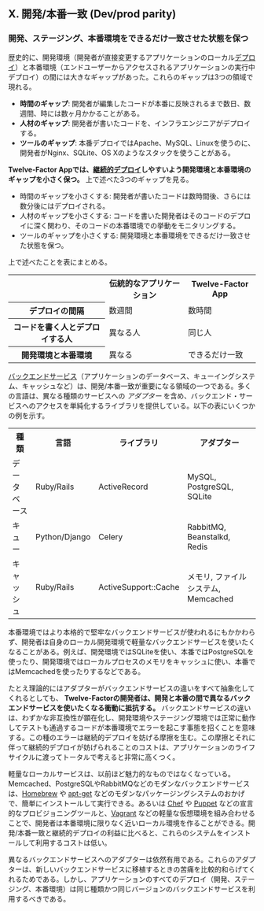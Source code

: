 ## X. 開発/本番一致 (Dev/prod parity)
### 開発、ステージング、本番環境をできるだけ一致させた状態を保つ

歴史的に、開発環境（開発者が直接変更するアプリケーションのローカル[デプロイ](./codebase)）と本番環境（エンドユーザーからアクセスされるアプリケーションの実行中デプロイ）の間には大きなギャップがあった。これらのギャップは3つの領域で現れる。

* **時間のギャップ**: 開発者が編集したコードが本番に反映されるまで数日、数週間、時には数ヶ月かかることがある。
* **人材のギャップ**: 開発者が書いたコードを、インフラエンジニアがデプロイする。
* **ツールのギャップ**: 本番デプロイではApache、MySQL、Linuxを使うのに、開発者がNginx、SQLite、OS Xのようなスタックを使うことがある。

**Twelve-Factor Appでは、[継続的デプロイ](http://www.avc.com/a_vc/2011/02/continuous-deployment.html)しやすいよう開発環境と本番環境のギャップを小さく保つ。** 上で述べた3つのギャップを見る。

* 時間のギャップを小さくする: 開発者が書いたコードは数時間後、さらには数分後にはデプロイされる。
* 人材のギャップを小さくする: コードを書いた開発者はそのコードのデプロイに深く関わり、そのコードの本番環境での挙動をモニタリングする。
* ツールのギャップを小さくする: 開発環境と本番環境をできるだけ一致させた状態を保つ。

上で述べたことを表にまとめる。

<table>
  <tr>
    <th></th>
    <th>伝統的なアプリケーション</th>
    <th>Twelve-Factor App</th>
  </tr>
  <tr>
    <th>デプロイの間隔</th>
    <td>数週間</td>
    <td>数時間</td>
  </tr>
  <tr>
    <th>コードを書く人とデプロイする人</th>
    <td>異なる人</td>
    <td>同じ人</td>
  </tr>
  <tr>
    <th>開発環境と本番環境</th>
    <td>異なる</td>
    <td>できるだけ一致</td>
  </tr>
</table>


[バックエンドサービス](./backing-services)（アプリケーションのデータベース、キューイングシステム、キャッシュなど）は、開発/本番一致が重要になる領域の一つである。多くの言語は、異なる種類のサービスへの *アダプター* を含め、バックエンド・サービスへのアクセスを単純化するライブラリを提供している。以下の表にいくつかの例を示す。


<table>
  <tr>
    <th>種類</th>
    <th>言語</th>
    <th>ライブラリ</th>
    <th>アダプター</th>
  </tr>
  <tr>
    <td>データベース</td>
    <td>Ruby/Rails</td>
    <td>ActiveRecord</td>
    <td>MySQL, PostgreSQL, SQLite</td>
  </tr>
  <tr>
    <td>キュー</td>
    <td>Python/Django</td>
    <td>Celery</td>
    <td>RabbitMQ, Beanstalkd, Redis</td>
  </tr>
  <tr>
    <td>キャッシュ</td>
    <td>Ruby/Rails</td>
    <td>ActiveSupport::Cache</td>
    <td>メモリ, ファイルシステム, Memcached</td>
  </tr>
</table>

本番環境ではより本格的で堅牢なバックエンドサービスが使われるにもかかわらず、開発者は自身のローカル開発環境で軽量なバックエンドサービスを使いたくなることがある。例えば、開発環境ではSQLiteを使い、本番ではPostgreSQLを使ったり、開発環境ではローカルプロセスのメモリをキャッシュに使い、本番ではMemcachedを使ったりするなどである。

たとえ理論的にはアダプターがバックエンドサービスの違いをすべて抽象化してくれるとしても、 **Twelve-Factorの開発者は、開発と本番の間で異なるバックエンドサービスを使いたくなる衝動に抵抗する。** バックエンドサービスの違いは、わずかな非互換性が顕在化し、開発環境やステージング環境では正常に動作してテストも通過するコードが本番環境でエラーを起こす事態を招くことを意味する。この種のエラーは継続的デプロイを妨げる摩擦を生む。この摩擦とそれに伴って継続的デプロイが妨げられることのコストは、アプリケーションのライフサイクルに渡ってトータルで考えると非常に高くつく。

軽量なローカルサービスは、以前ほど魅力的なものではなくなっている。Memcached、PostgreSQLやRabbitMQなどのモダンなバックエンドサービスは、[Homebrew](http://mxcl.github.com/homebrew/) や [apt-get](https://help.ubuntu.com/community/AptGet/Howto) などのモダンなパッケージングシステムのおかげで、簡単にインストールして実行できる。あるいは [Chef](http://www.opscode.com/chef/) や [Puppet](http://docs.puppetlabs.com/) などの宣言的なプロビジョニングツールと、[Vagrant](http://vagrantup.com/) などの軽量な仮想環境を組み合わせることで、開発者は本番環境に限りなく近いローカル環境を作ることができる。開発/本番一致と継続的デプロイの利益に比べると、これらのシステムをインストールして利用するコストは低い。

異なるバックエンドサービスへのアダプターは依然有用である。これらのアダプターは、新しいバックエンドサービスに移植するときの苦痛を比較的和らげてくれるためである。しかし、アプリケーションのすべてのデプロイ（開発、ステージング、本番環境）は同じ種類かつ同じバージョンのバックエンドサービスを利用するべきである。
